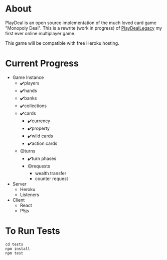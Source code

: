 
# About
PlayDeal is an open source implementation of the much loved card game "Monopoly Deal".
This is a rewrite (work in progress) of [PlayDealLegacy](https://github.com/ruttyj/PlayDealLegacy) my first ever online multiplayer game. 

This game will be compatible with free Heroku hosting. 

# Current Progress

 - Game Instance
	 - ✔️players 	
	 - ✔️hands 	
	 - ✔️banks 	
	 - ✔️collections 	
	 - ✔️cards 		
		 - ✔️currency
		 - ✔️property
		 - ✔️wild cards
		 - ✔️action cards
	 - 🟡turns
		 - ✔️turn phases
		 - 🟡requests 
			 - wealth transfer
			 - counter request
 - Server
	 - Heroku
	 - Listeners
 - Client
	 - React
	 - P5js
	
	
# To Run Tests

    cd tests
    npm install
    npm test
